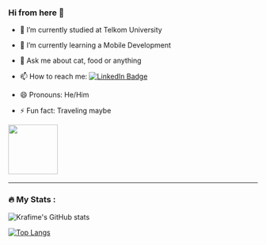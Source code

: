 ### Hi from here 👋

- 🔭 I’m currently studied at Telkom University
- 🌱 I’m currently learning a Mobile Development
- 💬 Ask me about cat, food or anything
- 📫 How to reach me: <a href="https://www.linkedin.com/in/irfnsyhh/">
    <img src="https://img.shields.io/badge/LinkedIn-blue?style=for-the-badge&logo=linkedin&logoColor=white" alt="LinkedIn Badge"/>
  </a>
  
- 😄 Pronouns: He/Him
- ⚡ Fun fact: Traveling maybe

<div id="header" align="center" style = "display: inline-block">
  <img src="https://media.giphy.com/media/M9gbBd9nbDrOTu1Mqx/giphy.gif" width="100"/>
  
</div>

<div id="header" align="center" style = "display: inline-block">
<img src="https://komarev.com/ghpvc/?username=krafime&style=flat-square&color=blue" alt=""/>
  
</div>

---

### :fire: My Stats :

![Krafime's GitHub stats](https://github-readme-stats.vercel.app/api?username=krafime&show_icons=true&theme=radical) 

[![Top Langs](https://github-readme-stats.vercel.app/api/top-langs/?username=krafime&theme=radical)](https://github.com/anuraghazra/github-readme-stats)



